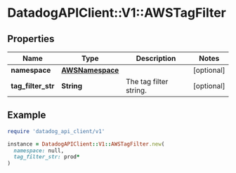 # DatadogAPIClient::V1::AWSTagFilter

## Properties

| Name               | Type                                | Description            | Notes      |
| ------------------ | ----------------------------------- | ---------------------- | ---------- |
| **namespace**      | [**AWSNamespace**](AWSNamespace.md) |                        | [optional] |
| **tag_filter_str** | **String**                          | The tag filter string. | [optional] |

## Example

```ruby
require 'datadog_api_client/v1'

instance = DatadogAPIClient::V1::AWSTagFilter.new(
  namespace: null,
  tag_filter_str: prod*
)
```
